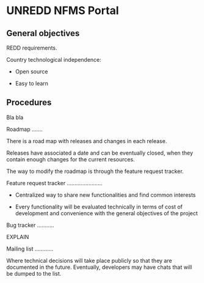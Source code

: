 UNREDD NFMS Portal
==================

General objectives
------------------

REDD requirements.

Country technological independence:

* Open source

* Easy to learn

Procedures
----------

Bla bla

Roadmap
.......

There is a road map with releases and changes in each release.

Releases have associated a date and can be eventually closed, when they contain enough changes for the current resources.

The way to modify the roadmap is through the feature request tracker.

Feature request tracker
.......................

- Centralized way to share new functionalities and find common interests

- Every functionality will be evaluated technically in terms of cost of development and convenience with the general objectives of the project

Bug tracker
...........

EXPLAIN

Mailing list
............

Where technical decisions will take place publicly so that they are documented in the future. Eventually, developers may have chats that will be dumped to the list.


